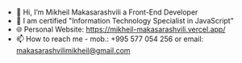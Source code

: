 ### 
*  👋 Hi, I’m Mikheil Makasarashvili a Front-End Developer
*  📜 I am certified "Information Technology Specialist in JavaScript"
*  🌐 Personal Website: https://mikheil-makasarashvili.vercel.app/
*  📫 How to reach me - mob.: +995 577 054 256 or email: makasarashvilimikheil@gmail.com
